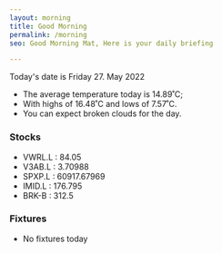```yaml
---
layout: morning
title: Good Morning
permalink: /morning
seo: Good Morning Mat, Here is your daily briefing

---
```


<!-- weather_marker starts -->
<p>Today's date is Friday 27. May 2022</p><ul>
<li>The average temperature today is 14.89˚C;</li>
<li>With highs of 16.48˚C and lows of 7.57˚C.</li>
<li>You can expect broken clouds for the day.</li>
</ul>
<!-- weather_marker ends -->

<h3>Stocks</h3>

<!-- stocks_marker starts -->
<ul>
<li>VWRL.L : 84.05</li>
<li>V3AB.L : 3.70988</li>
<li>SPXP.L : 60917.67969</li>
<li>IMID.L : 176.795</li>
<li>BRK-B : 312.5</li>
</ul>
<!-- stocks_marker ends -->

<h3>Fixtures</h3>

<!-- sports_marker starts -->
<ul>
<li>No fixtures today</li></ul>
<!-- sports_marker ends -->
